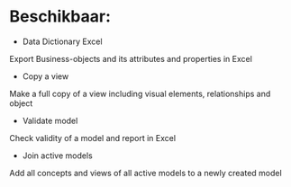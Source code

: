 # Beschikbaar:

- Data Dictionary Excel

Export Business-objects and its attributes and properties in Excel

- Copy a view

Make a full copy of a view including visual elements, relationships and object


- Validate model

Check validity of a model and report in Excel

- Join active models

Add  all concepts and views of all active models to a newly created model
